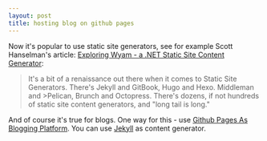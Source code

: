 ```yaml
---
layout: post
title: hosting blog on github pages
---
```


Now it's popular to use static site generators, see for example Scott Hanselman's article: [Exploring Wyam - a .NET Static Site Content Generator](https://www.hanselman.com/blog/HeadlessCMSAndDecoupledCMSInNETCore.aspx):

>It's a bit of a renaissance out there when it comes to Static Site Generators. There's Jekyll and GitBook, Hugo and Hexo. Middleman and >Pelican, Brunch and Octopress. There's dozens, if not hundreds of static site content generators, and "long tail is long."

And of course it's true for blogs. One way for this - use [Github Pages As Blogging Platform](https://medium.com/@tordable/github-pages-as-blogging-platform-320524b1fffa).
You can use [Jekyll](https://help.github.com/en/articles/about-github-pages-and-jekyll) as content generator.

